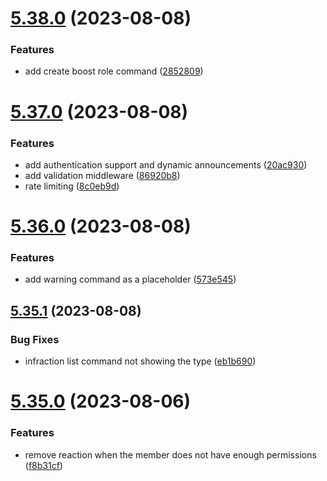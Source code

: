 # [5.38.0](https://github.com/onesoft-sudo/sudobot/compare/v5.37.0...v5.38.0) (2023-08-08)


### Features

* add create boost role command ([2852809](https://github.com/onesoft-sudo/sudobot/commit/285280955881dd7facdaf7303ec3e9301cbc6ddc))



# [5.37.0](https://github.com/onesoft-sudo/sudobot/compare/v5.36.0...v5.37.0) (2023-08-08)


### Features

* add authentication support and dynamic announcements ([20ac930](https://github.com/onesoft-sudo/sudobot/commit/20ac93014342e00f9d4d6642313627f0e6cd3bd1))
* add validation middleware ([86920b8](https://github.com/onesoft-sudo/sudobot/commit/86920b825aea04bc07b56dd767f666df74b3fd4d))
* rate limiting ([8c0eb9d](https://github.com/onesoft-sudo/sudobot/commit/8c0eb9d0e9c6c4e4011118081c52200617af6ada))



# [5.36.0](https://github.com/onesoft-sudo/sudobot/compare/v5.35.1...v5.36.0) (2023-08-08)


### Features

* add warning command as a placeholder ([573e545](https://github.com/onesoft-sudo/sudobot/commit/573e5455b1ec653816087fd87485389140bb5bb6))



## [5.35.1](https://github.com/onesoft-sudo/sudobot/compare/v5.35.0...v5.35.1) (2023-08-08)


### Bug Fixes

* infraction list command not showing the type ([eb1b690](https://github.com/onesoft-sudo/sudobot/commit/eb1b690abcf94d75b95eba9ede9f2ed772a100fb))



# [5.35.0](https://github.com/onesoft-sudo/sudobot/compare/v5.34.0...v5.35.0) (2023-08-06)


### Features

* remove reaction when the member does not have enough permissions ([f8b31cf](https://github.com/onesoft-sudo/sudobot/commit/f8b31cfd94c04318f8b7098b26dc30021cedf630))



